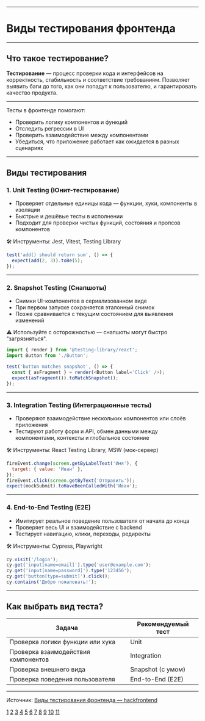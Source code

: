 
---

# Виды тестирования фронтенда

---

## Что такое тестирование?

**Тестирование** — процесс проверки кода и интерфейсов на корректность, стабильность и соответствие требованиям. Позволяет выявить баги до того, как они попадут к пользователю, и гарантировать качество продукта.

---

Тесты в фронтенде помогают:

- Проверить логику компонентов и функций
- Отследить регрессии в UI
- Проверить взаимодействие между компонентами
- Убедиться, что приложение работает как ожидается в разных сценариях

---

## Виды тестирования

### 1. Unit Testing (Юнит-тестирование)

- Проверяет отдельные единицы кода — функции, хуки, компоненты в изоляции
- Быстрые и дешёвые тесты в исполнении
- Подходит для проверки чистых функций, состояния и пропсов компонентов

🛠 Инструменты: Jest, Vitest, Testing Library

```js
test('add() should return sum', () => {
  expect(add(2, 3)).toBe(5);
});
```

---

### 2. Snapshot Testing (Снапшоты)

- Снимки UI-компонентов в сериализованном виде
- При первом запуске сохраняется эталонный снимок
- Позже сравнивается с текущим состоянием для выявления изменений

⚠️ Используйте с осторожностью — снапшоты могут быстро "загрязняться".

```js
import { render } from '@testing-library/react';
import Button from './Button';

test('button matches snapshot', () => {
  const { asFragment } = render(<Button label='Click' />);
  expect(asFragment()).toMatchSnapshot();
});
```

---

### 3. Integration Testing (Интеграционные тесты)

- Проверяют взаимодействие нескольких компонентов или слоёв приложения
- Тестируют работу форм и API, обмен данными между компонентами, контексты и глобальное состояние

🛠 Инструменты: React Testing Library, MSW (мок-сервер)

```js
fireEvent.change(screen.getByLabelText('Имя'), {
  target: { value: 'Иван' },
});
fireEvent.click(screen.getByText('Отправить'));
expect(mockSubmit).toHaveBeenCalledWith('Иван');
```

---

### 4. End-to-End Testing (E2E)

- Имитирует реальное поведение пользователя от начала до конца
- Проверяет весь UI и взаимодействие с backend
- Тестирует навигацию, клики, переходы, редиректы

🛠 Инструменты: Cypress, Playwright

```js
cy.visit('/login');
cy.get('input[name=email]').type('user@example.com');
cy.get('input[name=password]').type('123456');
cy.get('button[type=submit]').click();
cy.contains('Добро пожаловать!');
```

---

## Как выбрать вид теста?

| Задача                              | Рекомендуемый тест |
| ----------------------------------- | ------------------ |
| Проверка логики функции или хука    | Unit               |
| Проверка взаимодействия компонентов | Integration        |
| Проверка внешнего вида              | Snapshot (с умом)  |
| Проверка поведения пользователя     | End-to-End (E2E)   |

---

Источник: [Виды тестирования фронтенда — hackfrontend](https://www.hackfrontend.com/docs/general-questions/frontend-testing)

[1](https://www.hackfrontend.com/docs/general-questions/frontend-testing)
[2](https://habr.com/ru/companies/vk/articles/792398/)
[3](https://www.hackfrontend.com/docs/general-questions/frontend-testing)
[4](https://habr.com/ru/companies/ecom_tech/articles/704342/)
[5](https://testengineer.ru/frontend-testing-guide/)
[6](https://tproger.ru/experts/tools-and-approaches-for-testing-frontend)
[7](https://qarocks.ru/front-end-testing/)
[8](https://result.school/roadmap/frontend/article/testirovanie-opredelenie-i-vidy)
[9](https://doprof.ru/professii/instrumenty-i-podkhody-dlya-testirovaniya-frontenda/)
[10](https://www.uplab.ru/blog/e2e-testirovanie-frontenda/)
[11](https://www.youtube.com/watch?v=zu7hEgeCmr4)
